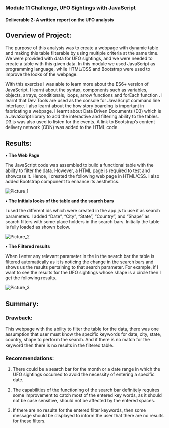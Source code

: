 ### Module 11 Challenge, UFO Sightings with JavaScript

#### Deliverable 2: A written report on the UFO analysis

## Overview of Project: 

The purpose of this analysis was to create a webpage with dynamic table and making this table filterable by using multiple criteria at the same time. We were provided with data for UFO sightings, and we were needed to create a table with this given data. In this module we used JavaScript as programming language, while HTML/CSS and Bootstrap were used to improve the looks of the webpage.

With this exercise I was able to learn more about the ES6+ version of JavaScript. I learnt about the syntax, components such as variables, objects, arrays, conditionals, loops, arrow functions and forEach function . I learnt that Dev Tools are used as the console for JavaScript command line interface. I also learnt about the how story boarding is important in fabricating a webpage. I learnt about Data Driven Documents (D3) which is a JavaScript library to add the interactive and filtering ability to the tables. D3.js was also used to listen for the events. A link to Bootstrap’s content delivery network (CDN) was added to the HTML code.

## Results: 

**•	The Web Page**

The JavaScript code was assembled to build a functional table with the ability to filter the data. However, a HTML page is required to test and showcase it. Hence, I created the following web page in HTML/CSS. I also added Bootstrap component to enhance its aesthetics.

![Picture_1](link)

**•	The Initials looks of the table and the search bars**

I used the different ids which were created in the app.js to use it as search parameters. I added “Date”, “City”, “State”, “Country”, and “Shape” as search filters with some place holders in the search bars. Initially the table is fully loaded as shown below.

![Picture_2](link)

**•	The Filtered results**

When I enter any relevant parameter in the in the search bar the table is filtered automatically as it is noticing the change in the search bars and shows us the results pertaining to that search parameter. For example, if I want to see the results for the UFO sightings whose shape is a circle then I get the following results.

![Picture_3](link)

## Summary: 

### Drawback:

This webpage with the ability to filter the table for the data, there was one assumption that user must know the specific keywords for date, city, state, country, shape to perform the search. And if there is no match for the keyword then there is no results in the filtered table.

### Recommendations:

1.	There could be a search bar for the month or a date range in which the UFO sightings occurred to avoid the necessity of entering a specific date.

2.	The capabilities of the functioning of the search bar definitely requires some improvement to catch most of the entered key words, as it should not be case sensitive, should not be affected by the entered spaces. 

3.	If there are no results for the entered filter keywords, then some message should be displayed to inform the user that there are no results for these filters.
